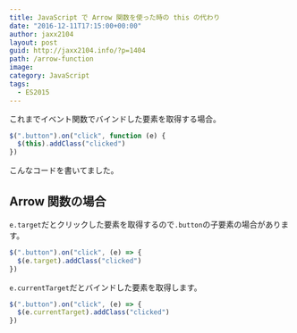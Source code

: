```yaml
---
title: JavaScript で Arrow 関数を使った時の this の代わり
date: "2016-12-11T17:15:00+00:00"
author: jaxx2104
layout: post
guid: http://jaxx2104.info/?p=1404
path: /arrow-function
image:
category: JavaScript
tags:
  - ES2015
---
```


これまでイベント関数でバインドした要素を取得する場合。

```js
$(".button").on("click", function (e) {
  $(this).addClass("clicked")
})
```

こんなコードを書いてました。

## Arrow 関数の場合

`e.target`だとクリックした要素を取得するので`.button`の子要素の場合があります。

```js
$(".button").on("click", (e) => {
  $(e.target).addClass("clicked")
})
```

`e.currentTarget`だとバインドした要素を取得します。

```js
$(".button").on("click", (e) => {
  $(e.currentTarget).addClass("clicked")
})
```
